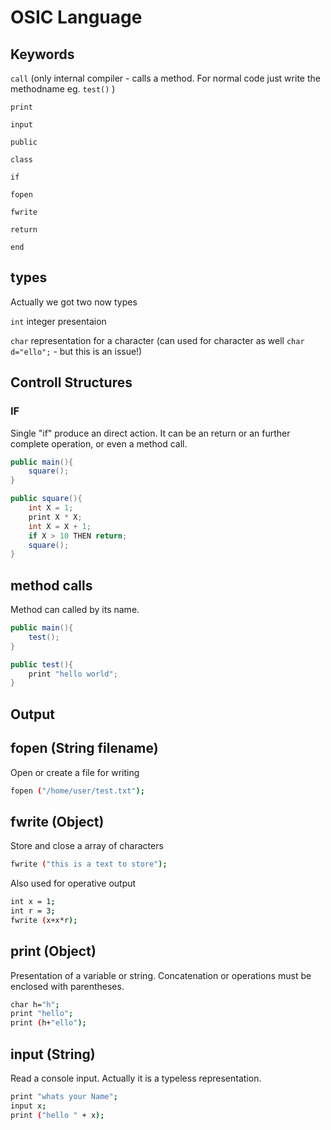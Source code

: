 # OSIC Language

## Keywords
`call` (only internal compiler - calls a method. For normal code just write the methodname eg. `test()` )

`print`

`input`

`public`

`class`

`if`

`fopen`

`fwrite`

`return`

`end`

## types
Actually we got two now types

`int` integer presentaion

`char` representation for a character (can used for character as well `char d="ello";` - but this is an issue!) 

## Controll Structures

### IF
Single "if" produce an direct action. It can be an return or an further complete operation, or even a method call.
```java
public main(){
    square();
}

public square(){
    int X = 1;
    print X * X;
    int X = X + 1;
    if X > 10 THEN return;
    square();
}
```

## method calls
Method can called by its name.
```java
public main(){
    test();
}

public test(){
    print "hello world";
}
```

## Output

## fopen (String filename)
Open or create a file for writing
```sh
fopen ("/home/user/test.txt");
```

## fwrite (Object)
Store and close a array of characters
```sh
fwrite ("this is a text to store");
```
Also used for operative output
```sh
int x = 1;
int r = 3;
fwrite (x+x*r);
```

## print (Object)
Presentation of a variable or string.
Concatenation or operations must be enclosed with parentheses.
```sh
char h="h";
print "hello";
print (h+"ello");
```

## input (String)
Read a console input.
Actually it is a typeless representation.
```sh
print "whats your Name";
input x;
print ("hello " + x); 
```
